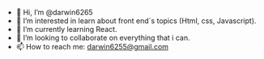 - 👋 Hi, I’m @darwin6265
- 👀 I’m interested in learn about front end´s topics (Html, css, Javascript).
- 🌱 I’m currently learning React.
- 💞️ I’m looking to collaborate on everything that i can.
- 📫 How to reach me: darwin6255@gmail.com

<!---
darwin6265/darwin6265 is a ✨ special ✨ repository because its `README.md` (this file) appears on your GitHub profile.
You can click the Preview link to take a look at your changes.
--->
